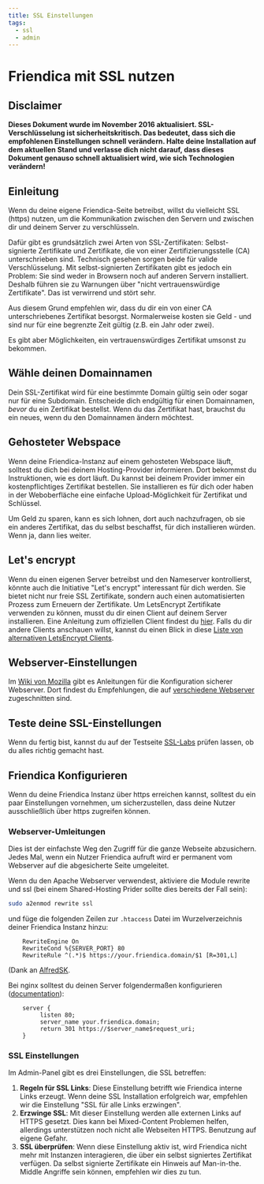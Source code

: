 ```yaml
---
title: SSL Einstellungen
tags:
  - ssl
  - admin
---
```

# Friendica mit SSL nutzen

## Disclaimer

**Dieses Dokument wurde im November 2016 aktualisiert.
SSL-Verschlüsselung ist sicherheitskritisch.
Das bedeutet, dass sich die empfohlenen Einstellungen schnell verändern.
Halte deine Installation auf dem aktuellen Stand und verlasse dich nicht darauf, dass dieses Dokument genauso schnell aktualisiert wird, wie sich Technologien verändern!**

## Einleitung

Wenn du deine eigene Friendica-Seite betreibst, willst du vielleicht SSL (https) nutzen, um die Kommunikation zwischen den Servern und zwischen dir und deinem Server zu verschlüsseln.

Dafür gibt es grundsätzlich zwei Arten von SSL-Zertifikaten: Selbst-signierte Zertifikate und Zertifikate, die von einer Zertifizierungsstelle (CA) unterschrieben sind.
Technisch gesehen sorgen beide für valide Verschlüsselung.
Mit selbst-signierten Zertifikaten gibt es jedoch ein Problem:
Sie sind weder in Browsern noch auf anderen Servern installiert.
Deshalb führen sie zu Warnungen über "nicht vertrauenswürdige Zertifikate".
Das ist verwirrend und stört sehr.

Aus diesem Grund empfehlen wir, dass du dir ein von einer CA unterschriebenes Zertifikat besorgst.
Normalerweise kosten sie Geld - und sind nur für eine begrenzte Zeit gültig (z.B. ein Jahr oder zwei).

Es gibt aber Möglichkeiten, ein vertrauenswürdiges Zertifikat umsonst zu bekommen.

## Wähle deinen Domainnamen

Dein SSL-Zertifikat wird für eine bestimmte Domain gültig sein oder sogar nur für eine Subdomain.
Entscheide dich endgültig für einen Domainnamen, *bevor* du ein Zertifikat bestellst.
Wenn du das Zertifikat hast, brauchst du ein neues, wenn du den Domainnamen ändern möchtest.

## Gehosteter Webspace

Wenn deine Friendica-Instanz auf einem gehosteten Webspace läuft, solltest du dich bei deinem Hosting-Provider informieren.
Dort bekommst du Instruktionen, wie es dort läuft.
Du kannst bei deinem Provider immer ein kostenpflichtiges Zertifikat bestellen.
Sie installieren es für dich oder haben in der Weboberfläche eine einfache Upload-Möglichkeit für Zertifikat und Schlüssel.

Um Geld zu sparen, kann es sich lohnen, dort auch nachzufragen, ob sie ein anderes Zertifikat, das du selbst beschaffst, für dich installieren würden.
Wenn ja, dann lies weiter.

## Let's encrypt

Wenn du einen eigenen Server betreibst und den Nameserver kontrollierst, könnte auch die Initiative "Let's encrypt" interessant für dich werden.
Sie bietet nicht nur freie SSL Zertifikate, sondern auch einen automatisierten Prozess zum Erneuern der Zertifikate.
Um LetsEncrypt Zertifikate verwenden zu können, musst du dir einen Client auf deinem Server installieren.
Eine Anleitung zum offiziellen Client findest du [hier](https://certbot.eff.org/).
Falls du dir andere Clients anschauen willst, kannst du einen Blick in diese [Liste von alternativen LetsEncrypt Clients](https://letsencrypt.org/docs/client-options/).

## Webserver-Einstellungen

Im [Wiki von Mozilla](https://wiki.mozilla.org/Security/Server_Side_TLS) gibt es Anleitungen für die Konfiguration sicherer Webserver.
Dort findest du Empfehlungen, die auf [verschiedene Webserver](https://wiki.mozilla.org/Security/Server_Side_TLS#Recommended_Server_Configurations) zugeschnitten sind.

## Teste deine SSL-Einstellungen

Wenn du fertig bist, kannst du auf der Testseite [SSL-Labs](https://www.ssllabs.com/ssltest/) prüfen lassen, ob du alles richtig gemacht hast.

## Friendica Konfigurieren

Wenn du deine Friendica Instanz über https erreichen kannst, solltest du ein paar Einstellungen vornehmen, um sicherzustellen, dass deine Nutzer ausschließlich über https zugreifen können.

### Webserver-Umleitungen

Dies ist der einfachste Weg den Zugriff für die ganze Webseite abzusichern.
Jedes Mal, wenn ein Nutzer Friendica aufruft wird er permanent vom Webserver auf die abgesicherte Seite umgeleitet.

Wenn du den Apache Webserver verwendest, aktiviere die Module rewrite und ssl (bei einem Shared-Hosting Prider sollte dies bereits der Fall sein):

```sh
sudo a2enmod rewrite ssl
```

und füge die folgenden Zeilen zur `.htaccess` Datei im Wurzelverzeichnis deiner Friendica Instanz hinzu:

        RewriteEngine On
        RewriteCond %{SERVER_PORT} 80
        RewriteRule ^(.*)$ https://your.friendica.domain/$1 [R=301,L]

(Dank an [AlfredSK](https://github.com/AlfredSK).

Bei nginx solltest du deinen Server folgendermaßen konfigurieren ([documentation](https://www.nginx.com/blog/creating-nginx-rewrite-rules/)):

        server {
             listen 80;
             server_name your.friendica.domain;
             return 301 https://$server_name$request_uri;
        }

### SSL Einstellungen

Im Admin-Panel gibt es drei Einstellungen, die SSL betreffen:

1. **Regeln für SSL Links**: Diese Einstellung betrifft wie Friendica interne Links erzeugt. Wenn deine SSL Installation erfolgreich war, empfehlen wir die Einstellung "SSL für alle Links erzwingen".
2. **Erzwinge SSL**: Mit dieser Einstellung werden alle externen Links auf HTTPS gesetzt. Dies kann bei Mixed-Content Problemen helfen, allerdings unterstützen noch nicht alle Webseiten HTTPS. Benutzung auf eigene Gefahr.
3. **SSL überprüfen**: Wenn diese Einstellung aktiv ist, wird Friendica nicht mehr mit Instanzen interagieren, die über ein selbst signiertes Zertifikat verfügen. Da selbst signierte Zertifikate ein Hinweis auf Man-in-the. Middle Angriffe sein können, empfehlen wir dies zu tun.
